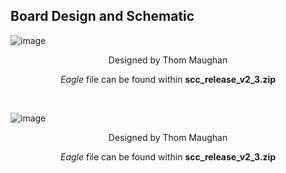 Board Design and Schematic
-------------
![image](https://user-images.githubusercontent.com/52707386/62479025-66727a80-b761-11e9-8ce7-775d21b7c434.png)
<p align = 'center'>Designed by Thom Maughan</p>
<p align = 'center'><i>Eagle</i> file can be found within <b>scc_release_v2_3.zip</b></p>

<br>

![image](https://user-images.githubusercontent.com/52707386/62480127-deda3b00-b763-11e9-9d44-c3016f449dfa.png)
<p align = 'center'>Designed by Thom Maughan</p>
<p align = 'center'><i>Eagle</i> file can be found within <b>scc_release_v2_3.zip</b></p>
